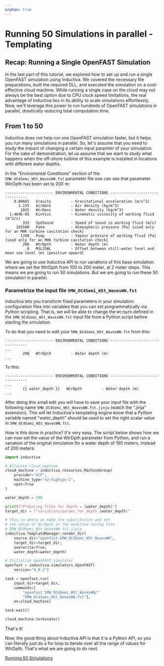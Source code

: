 ```yaml
---
orphan: true
---
```


# Running 50 Simulations in parallel - Templating

## Recap: Running a Single OpenFAST Simulation  

In the last part of this tutorial, we explored how to set up and run a single
OpenFAST simulation using Inductiva. We covered the necessary file preparations,
built the required DLL, and executed the simulation on a cost-effective cloud
machine. While running a single case on the cloud may not always be the best
option due to CPU clock speed limitations, the real advantage of Inductiva lies
in its ability to scale simulations effortlessly. Now, we'll leverage
this power to run hundreds of OpenFAST simulations in parallel, drastically
reducing total computation time.

## From 1 to 50
Inductiva does not help run one OpenFAST simulation faster, but
it helps you run many simulations in parallel. So, let's assume
that you need to study the impact of changing a certain 
input paramter of your simulation. For the sake of demonstration,
let us assume that we want to study what happens when the off-shore
turbine of this example is installed in locations with different 
water depths. 

In the "Enviromental Conditions" section of the `5MW_OC4Semi_WSt_WavesWN.fst`
parameter file one can see that parameter WtrDpth has been set to 200 m:


```
---------------------- ENVIRONMENTAL CONDITIONS --------------------------------
    9.80665   Gravity         - Gravitational acceleration (m/s^2)
      1.225   AirDens         - Air density (kg/m^3)
       1025   WtrDens         - Water density (kg/m^3)
  1.464E-05   KinVisc         - Kinematic viscosity of working fluid (m^2/s)
        335   SpdSound        - Speed of sound in working fluid (m/s)
     103500   Patm            - Atmospheric pressure (Pa) [used only for an MHK turbine cavitation check]
       1700   Pvap            - Vapour pressure of working fluid (Pa) [used only for an MHK turbine cavitation check]
        200   WtrDpth         - Water depth (m)
          0   MSL2SWL         - Offset between still-water level and mean sea level (m) [positive upward]
```

We are going to use Inductiva API to run variations of this
base simulation where we set the WtrDpth from 100 to 200 meter,
at 2 meter steps. This means we are going to run 50 simulations.
But we are going to run these 50 simulation in parallel.

### Parametrize the input file `5MW_OC4Semi_WSt_WavesWN.fst`

Inductiva lets you transform fixed parameters in your simulation
configuration files into variables that you can set programmatically
via Python scripting. That is, we will be able to change the `WtrDpth`
defined in the `5MW_OC4Semi_WSt_WavesWN.fst` input file from a Python script
before starting the simulation.

To do that you need to edit your `5MW_OC4Semi_WSt_WavesWN.fst` from this:

```
---------------------- ENVIRONMENTAL CONDITIONS --------------------------------
...
        200   WtrDpth         - Water depth (m)
...
```

To this:

```
---------------------- ENVIRONMENTAL CONDITIONS --------------------------------
...
        {{ water_depth }}   WtrDpth         - Water depth (m)
...
```

After doing this small edit you will have to save your input file with the
following name `5MW_OC4Semi_WSt_WavesWN.fst.jinja`
(watch the ".jinja" extension). This will let Inductiva's templating 
engine know that a Python variable named "water_depth" should be 
used to set the right scalar value in `5MW_OC4Semi_WSt_WavesWN.fst`.

How is this done in practice? It's very easy. The script below
shows how we can now set the value of the WtrDpth parameter from
Python, and run a variation of the original simulation for a 
water depth of 190 meters, instead of 200 meters:

```python
import inductiva

# Allocate cloud machine
cloud_machine = inductiva.resources.MachineGroup(
    provider="GCP",
    machine_type="n2-highcpu-2",
    spot=True
)

water_depth = 190

print(f"Preparing files for depth = {water_depth}")
target_dir = f"variations/params_for_depth_{water_depth}"

# This is where we make the substitution and set
# the value of WtrDpth in the modified config file
# 5MW_OC4Semi_WSt_WavesWN.fst.jinja
inductiva.TemplateManager.render_dir(
    source_dir="openfast-5MW_OC4Semi_WSt_WavesWN",
    target_dir=target_dir,
    overwrite=True,
    water_depth=water_depth)

# Initialize OpenFAST simulator
openfast = inductiva.simulators.OpenFAST(
    version="4.0.2")

task = openfast.run(
    input_dir=target_dir,
    commands=[
        "openfast 5MW_OC4Semi_WSt_WavesWN/"
        "5MW_OC4Semi_WSt_WavesWN.fst"],
    on=cloud_machine)

task.wait()

cloud_machine.terminate()
```

That's it!

Now, the good thing about Inductiva API is that it is a
Python API, so you can literally just do a for loop to
iterate over all the range of values for WtrDpth. That's 
what we are going to do next.

[Running 50 Simulations](OpenFASTAdvanced_Part5.md)